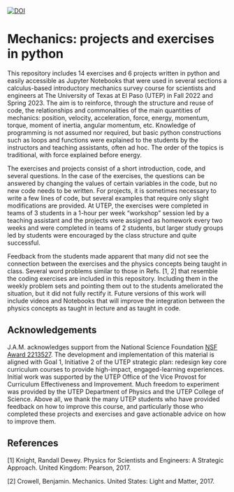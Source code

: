 [![DOI](https://zenodo.org/badge/DOI/10.5281/zenodo.7903600.svg)](https://doi.org/10.5281/zenodo.7903600)

# Mechanics: projects and exercises in python

This repository includes 14 exercises and 6 projects written in python and easily accessible as Jupyter Notebooks that were used in several sections a calculus-based introductory mechanics survey course for scientists and engineers at The University of Texas at El Paso (UTEP) in Fall 2022 and Spring 2023. The aim is to reinforce, through the structure and reuse of code, the relationships and commonalities of the main quantities of mechanics: position, velocity, acceleration, force, energy, momentum, torque, moment of inertia, angular momentum, etc. Knowledge of programming is not assumed nor required, but basic python constructions such as loops and functions were explained to the students by the instructors and teaching assistants, often ad hoc. The order of the topics is traditional, with force explained before energy. 

The exercises and projects consist of a short introduction, code, and several questions. In the case of the exercises, the questions can be answered by changing the values of certain variables in the code, but no new code needs to be written. For projects, it is sometimes necessary to write a few lines of code, but several examples that require only slight modifications are provided. At UTEP, the exercises were completed in teams of 3 students in a 1-hour per week “workshop” session led by a teaching assistant and the projects were assigned as homework every two weeks and were completed in teams of 2 students, but larger study groups led by students were encouraged by the class structure and quite successful.

Feedback from the students made apparent that many did not see the connection between the exercises and the physics concepts being taught in class. Several word problems similar to those in Refs. [1, 2] that resemble the coding exercises are included in this repository. Including them in the weekly problem sets and pointing them out to the students ameliorated the situation, but it did not fully rectify it. Future versions of this work will include videos and Notebooks that will improve the integration between the physics concepts as taught in lecture and as taught in code. 

## Acknowledgements

J.A.M. acknowledges support from the National Science Foundation [NSF Award 2213527](https://www.nsf.gov/awardsearch/showAward?AWD_ID=2213527&HistoricalAwards=false). The development and implementation of this material is aligned with Goal 1, Initiative 2 of the UTEP strategic plan: redesign key core curriculum courses to provide high-impact, engaged-learning experiences. Initial work was supported by the UTEP Office of the Vice Provost for Curriculum Effectiveness and Improvement. Much freedom to experiment was provided by the UTEP Department of Physics and the UTEP College of Science. Above all, we thank the many UTEP students who have provided feedback on how to improve this course, and particularly those who completed these projects and exercises and gave actionable advice on how to improve them.  

## References

[1] Knight, Randall Dewey. Physics for Scientists and Engineers: A Strategic Approach. United Kingdom: Pearson, 2017.

[2] Crowell, Benjamin. Mechanics. United States: Light and Matter, 2017.
